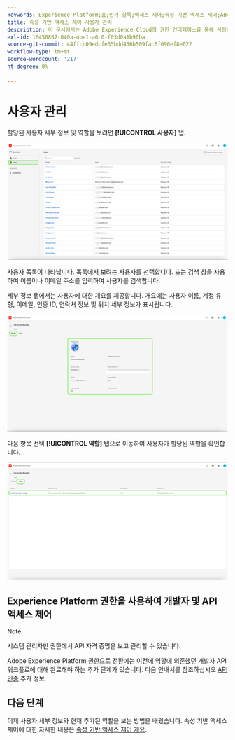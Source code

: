 ```yaml
---
keywords: Experience Platform;홈;인기 항목;액세스 제어;속성 기반 액세스 제어;ABAC
title: 속성 기반 액세스 제어 사용자 관리
description: 이 문서에서는 Adobe Experience Cloud의 권한 인터페이스를 통해 사용자 및 사용자 그룹을 관리하는 방법에 대한 정보를 제공합니다
exl-id: 16450867-040a-4be1-a6c0-f03d0a1b90ba
source-git-commit: 44ffcc09edcfe35bdd456b509fac6f096ef8e022
workflow-type: tm+mt
source-wordcount: '217'
ht-degree: 0%

---
```


# 사용자 관리

할당된 사용자 세부 정보 및 역할을 보려면 **[!UICONTROL 사용자]** 탭.

![flac-users-tab](../../images/flac-ui/flac-users-tab.png)

사용자 목록이 나타납니다. 목록에서 보려는 사용자를 선택합니다. 또는 검색 창을 사용하여 이름이나 이메일 주소를 입력하여 사용자를 검색합니다.

세부 정보 탭에서는 사용자에 대한 개요를 제공합니다. 개요에는 사용자 이름, 계정 유형, 이메일, 인증 ID, 연락처 정보 및 위치 세부 정보가 표시됩니다.

![flac-users-details](../../images/flac-ui/flac-users-details.png)

다음 항목 선택 **[!UICONTROL 역할]** 탭으로 이동하여 사용자가 할당된 역할을 확인합니다.

![flac-users-roles](../../images/flac-ui/flac-users-roles.png)

## Experience Platform 권한을 사용하여 개발자 및 API 액세스 제어

>[!NOTE]
>
>시스템 관리자만 권한에서 API 자격 증명을 보고 관리할 수 있습니다.

Adobe Experience Platform 권한으로 전환에는 이전에 역할에 의존했던 개발자 API 워크플로에 대해 완료해야 하는 추가 단계가 있습니다. 다음 안내서를 참조하십시오 [API 인증](../../../landing/api-authentication.md) 추가 정보.

## 다음 단계

이제 사용자 세부 정보와 현재 추가된 역할을 보는 방법을 배웠습니다. 속성 기반 액세스 제어에 대한 자세한 내용은 [속성 기반 액세스 제어 개요](../overview.md).

